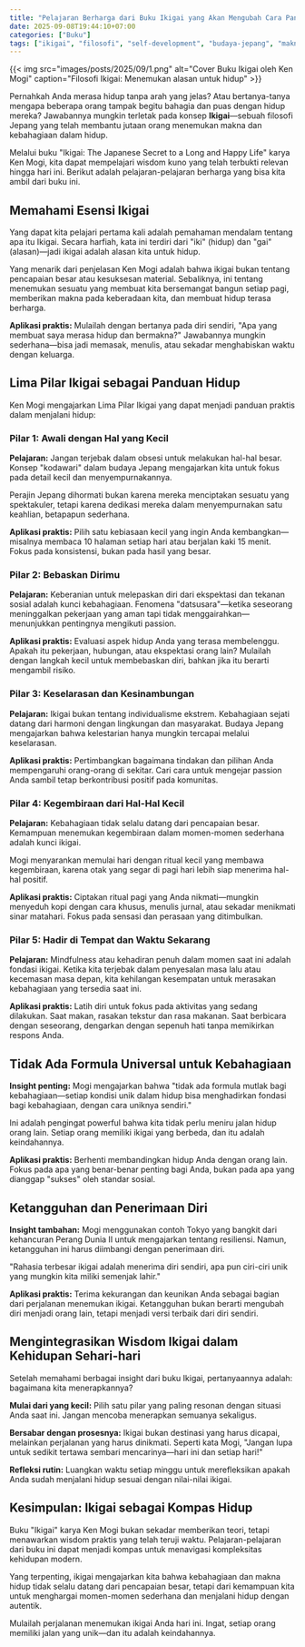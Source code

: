 ```yaml
---
title: "Pelajaran Berharga dari Buku Ikigai yang Akan Mengubah Cara Pandang Hidup Anda"
date: 2025-09-08T19:44:10+07:00
categories: ["Buku"]
tags: ["ikigai", "filosofi", "self-development", "budaya-jepang", "makna-hidup", "life-lessons"]
---
```


{{< img src="images/posts/2025/09/1.png" alt="Cover Buku Ikigai oleh Ken Mogi" caption="Filosofi Ikigai: Menemukan alasan untuk hidup" >}}

Pernahkah Anda merasa hidup tanpa arah yang jelas? Atau bertanya-tanya mengapa beberapa orang tampak begitu bahagia dan puas dengan hidup mereka? Jawabannya mungkin terletak pada konsep **Ikigai**—sebuah filosofi Jepang yang telah membantu jutaan orang menemukan makna dan kebahagiaan dalam hidup.

Melalui buku "Ikigai: The Japanese Secret to a Long and Happy Life" karya Ken Mogi, kita dapat mempelajari wisdom kuno yang telah terbukti relevan hingga hari ini. Berikut adalah pelajaran-pelajaran berharga yang bisa kita ambil dari buku ini.

## Memahami Esensi Ikigai

Yang dapat kita pelajari pertama kali adalah pemahaman mendalam tentang apa itu Ikigai. Secara harfiah, kata ini terdiri dari "iki" (hidup) dan "gai" (alasan)—jadi ikigai adalah alasan kita untuk hidup.

Yang menarik dari penjelasan Ken Mogi adalah bahwa ikigai bukan tentang pencapaian besar atau kesuksesan material. Sebaliknya, ini tentang menemukan sesuatu yang membuat kita bersemangat bangun setiap pagi, memberikan makna pada keberadaan kita, dan membuat hidup terasa berharga.

**Aplikasi praktis:** Mulailah dengan bertanya pada diri sendiri, "Apa yang membuat saya merasa hidup dan bermakna?" Jawabannya mungkin sederhana—bisa jadi memasak, menulis, atau sekadar menghabiskan waktu dengan keluarga.

## Lima Pilar Ikigai sebagai Panduan Hidup

Ken Mogi mengajarkan Lima Pilar Ikigai yang dapat menjadi panduan praktis dalam menjalani hidup:

### Pilar 1: Awali dengan Hal yang Kecil

**Pelajaran:** Jangan terjebak dalam obsesi untuk melakukan hal-hal besar. Konsep "kodawari" dalam budaya Jepang mengajarkan kita untuk fokus pada detail kecil dan menyempurnakannya.

Perajin Jepang dihormati bukan karena mereka menciptakan sesuatu yang spektakuler, tetapi karena dedikasi mereka dalam menyempurnakan satu keahlian, betapapun sederhana.

**Aplikasi praktis:** Pilih satu kebiasaan kecil yang ingin Anda kembangkan—misalnya membaca 10 halaman setiap hari atau berjalan kaki 15 menit. Fokus pada konsistensi, bukan pada hasil yang besar.

### Pilar 2: Bebaskan Dirimu

**Pelajaran:** Keberanian untuk melepaskan diri dari ekspektasi dan tekanan sosial adalah kunci kebahagiaan. Fenomena "datsusara"—ketika seseorang meninggalkan pekerjaan yang aman tapi tidak menggairahkan—menunjukkan pentingnya mengikuti passion.

**Aplikasi praktis:** Evaluasi aspek hidup Anda yang terasa membelenggu. Apakah itu pekerjaan, hubungan, atau ekspektasi orang lain? Mulailah dengan langkah kecil untuk membebaskan diri, bahkan jika itu berarti mengambil risiko.

### Pilar 3: Keselarasan dan Kesinambungan

**Pelajaran:** Ikigai bukan tentang individualisme ekstrem. Kebahagiaan sejati datang dari harmoni dengan lingkungan dan masyarakat. Budaya Jepang mengajarkan bahwa kelestarian hanya mungkin tercapai melalui keselarasan.

**Aplikasi praktis:** Pertimbangkan bagaimana tindakan dan pilihan Anda mempengaruhi orang-orang di sekitar. Cari cara untuk mengejar passion Anda sambil tetap berkontribusi positif pada komunitas.

### Pilar 4: Kegembiraan dari Hal-Hal Kecil

**Pelajaran:** Kebahagiaan tidak selalu datang dari pencapaian besar. Kemampuan menemukan kegembiraan dalam momen-momen sederhana adalah kunci ikigai.

Mogi menyarankan memulai hari dengan ritual kecil yang membawa kegembiraan, karena otak yang segar di pagi hari lebih siap menerima hal-hal positif.

**Aplikasi praktis:** Ciptakan ritual pagi yang Anda nikmati—mungkin menyeduh kopi dengan cara khusus, menulis jurnal, atau sekadar menikmati sinar matahari. Fokus pada sensasi dan perasaan yang ditimbulkan.

### Pilar 5: Hadir di Tempat dan Waktu Sekarang

**Pelajaran:** Mindfulness atau kehadiran penuh dalam momen saat ini adalah fondasi ikigai. Ketika kita terjebak dalam penyesalan masa lalu atau kecemasan masa depan, kita kehilangan kesempatan untuk merasakan kebahagiaan yang tersedia saat ini.

**Aplikasi praktis:** Latih diri untuk fokus pada aktivitas yang sedang dilakukan. Saat makan, rasakan tekstur dan rasa makanan. Saat berbicara dengan seseorang, dengarkan dengan sepenuh hati tanpa memikirkan respons Anda.

## Tidak Ada Formula Universal untuk Kebahagiaan

**Insight penting:** Mogi mengajarkan bahwa "tidak ada formula mutlak bagi kebahagiaan—setiap kondisi unik dalam hidup bisa menghadirkan fondasi bagi kebahagiaan, dengan cara uniknya sendiri."

Ini adalah pengingat powerful bahwa kita tidak perlu meniru jalan hidup orang lain. Setiap orang memiliki ikigai yang berbeda, dan itu adalah keindahannya.

**Aplikasi praktis:** Berhenti membandingkan hidup Anda dengan orang lain. Fokus pada apa yang benar-benar penting bagi Anda, bukan pada apa yang dianggap "sukses" oleh standar sosial.

## Ketangguhan dan Penerimaan Diri

**Insight tambahan:** Mogi menggunakan contoh Tokyo yang bangkit dari kehancuran Perang Dunia II untuk mengajarkan tentang resiliensi. Namun, ketangguhan ini harus diimbangi dengan penerimaan diri.

"Rahasia terbesar ikigai adalah menerima diri sendiri, apa pun ciri-ciri unik yang mungkin kita miliki semenjak lahir."

**Aplikasi praktis:** Terima kekurangan dan keunikan Anda sebagai bagian dari perjalanan menemukan ikigai. Ketangguhan bukan berarti mengubah diri menjadi orang lain, tetapi menjadi versi terbaik dari diri sendiri.

## Mengintegrasikan Wisdom Ikigai dalam Kehidupan Sehari-hari

Setelah memahami berbagai insight dari buku Ikigai, pertanyaannya adalah: bagaimana kita menerapkannya?

**Mulai dari yang kecil:** Pilih satu pilar yang paling resonan dengan situasi Anda saat ini. Jangan mencoba menerapkan semuanya sekaligus.

**Bersabar dengan prosesnya:** Ikigai bukan destinasi yang harus dicapai, melainkan perjalanan yang harus dinikmati. Seperti kata Mogi, "Jangan lupa untuk sedikit tertawa sembari mencarinya—hari ini dan setiap hari!"

**Refleksi rutin:** Luangkan waktu setiap minggu untuk merefleksikan apakah Anda sudah menjalani hidup sesuai dengan nilai-nilai ikigai.

## Kesimpulan: Ikigai sebagai Kompas Hidup

Buku "Ikigai" karya Ken Mogi bukan sekadar memberikan teori, tetapi menawarkan wisdom praktis yang telah teruji waktu. Pelajaran-pelajaran dari buku ini dapat menjadi kompas untuk menavigasi kompleksitas kehidupan modern.

Yang terpenting, ikigai mengajarkan kita bahwa kebahagiaan dan makna hidup tidak selalu datang dari pencapaian besar, tetapi dari kemampuan kita untuk menghargai momen-momen sederhana dan menjalani hidup dengan autentik.

Mulailah perjalanan menemukan ikigai Anda hari ini. Ingat, setiap orang memiliki jalan yang unik—dan itu adalah keindahannya.
